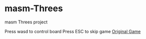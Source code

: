 # masm-Threes
masm Threes project

Press wasd to control board
Press ESC to skip game
[Original Game](http://asherv.com/threes/)
